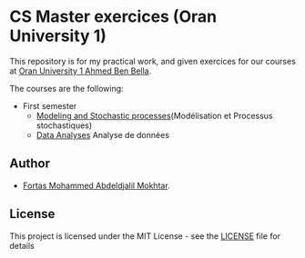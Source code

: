 # CS Master exercices (Oran University 1)

This repository is for my practical work, and given exercices for our courses at [Oran University 1 Ahmed Ben Bella](http://www.univ-oran1.dz/).

The courses are the following:
* First semester
  * [Modeling and Stochastic processes](./mps)(Modélisation et Processus stochastiques)
  * [Data Analyses](./add) Analyse de données
  
## Author
* [Fortas Mohammed Abdeldjalil Mokhtar](https://github.com/Fcmam5).

## License
This project is licensed under the MIT License - see the [LICENSE](./LICENSE) file for details
